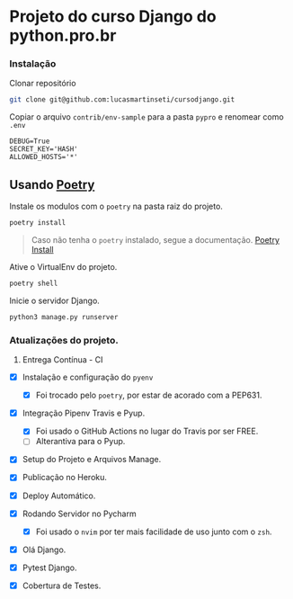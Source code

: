 # Projeto do curso Django do python.pro.br

### Instalação

Clonar repositório
```zsh
git clone git@github.com:lucasmartinseti/cursodjango.git
```

Copiar o arquivo `contrib/env-sample` para a pasta `pypro` e renomear como `.env`

```env
DEBUG=True
SECRET_KEY='HASH'
ALLOWED_HOSTS='*'
```

## Usando [Poetry](https://python-poetry.org/)
Instale os modulos com o `poetry` na pasta raiz do projeto.
```zsh
poetry install
```
> Caso não tenha o `poetry` instalado, segue a documentação. [Poetry Install](https://python-poetry.org/docs/#installation)

Ative o VirtualEnv do projeto.
```zsh
poetry shell
```

Inicie o servidor Django.
```zsh
python3 manage.py runserver
```


### Atualizações do projeto.

1. Entrega Contínua - CI

- [x] Instalação e configuração do `pyenv`
  - [x] Foi trocado pelo `poetry`, por estar de acorado com a PEP631.

- [x] Integração Pipenv Travis e Pyup.
  - [x] Foi usado o GitHub Actions no lugar do Travis por ser FREE.
  - [ ] Alterantiva para o Pyup.

- [x] Setup do Projeto e Arquivos Manage.

- [x] Publicação no Heroku.

- [x] Deploy Automático.

- [x] Rodando Servidor no Pycharm
  - [x] Foi usado o `nvim` por ter mais facilidade de uso junto com o `zsh`.

- [x] Olá Django.

- [x] Pytest Django.

- [x] Cobertura de Testes.
